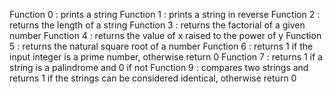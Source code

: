 Function 0 : prints a string
Function 1 : prints a string in reverse
Function 2 : returns the length of a string
Function 3 : returns the factorial of a given number
Function 4 : returns the value of x raised to the power of y
Function 5 : returns the natural square root of a number
Function 6 : returns 1 if the input integer is a prime number, otherwise return 0
Function 7 : returns 1 if a string is a palindrome and 0 if not
Function 9 : compares two strings and returns 1 if the strings can be considered identical, otherwise return 0